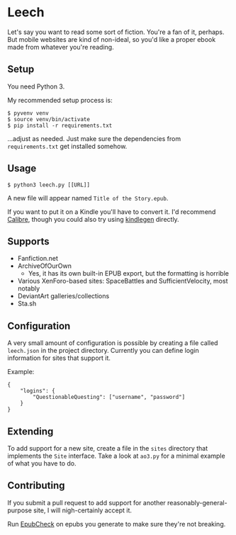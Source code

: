 Leech
===

Let's say you want to read some sort of fiction. You're a fan of it, perhaps. But mobile websites are kind of non-ideal, so you'd like a proper ebook made from whatever you're reading.

Setup
---

You need Python 3.

My recommended setup process is:

    $ pyvenv venv
    $ source venv/bin/activate
    $ pip install -r requirements.txt

...adjust as needed. Just make sure the dependencies from `requirements.txt` get installed somehow.

Usage
---

    $ python3 leech.py [[URL]]

A new file will appear named `Title of the Story.epub`.

If you want to put it on a Kindle you'll have to convert it. I'd recommend [Calibre](http://calibre-ebook.com/), though you could also try using [kindlegen](http://www.amazon.com/gp/feature.html?docId=1000765211) directly.

Supports
---

 * Fanfiction.net
 * ArchiveOfOurOwn
   * Yes, it has its own built-in EPUB export, but the formatting is horrible
 * Various XenForo-based sites: SpaceBattles and SufficientVelocity, most notably
 * DeviantArt galleries/collections
 * Sta.sh

Configuration
---

A very small amount of configuration is possible by creating a file called `leech.json` in the project directory. Currently you can define login information for sites that support it.

Example:

```
{
    "logins": {
        "QuestionableQuesting": ["username", "password"]
    }
}
```

Extending
---

To add support for a new site, create a file in the `sites` directory that implements the `Site` interface. Take a look at `ao3.py` for a minimal example of what you have to do.

Contributing
---

If you submit a pull request to add support for another reasonably-general-purpose site, I will nigh-certainly accept it.

Run [EpubCheck](https://github.com/IDPF/epubcheck) on epubs you generate to make sure they're not breaking.
